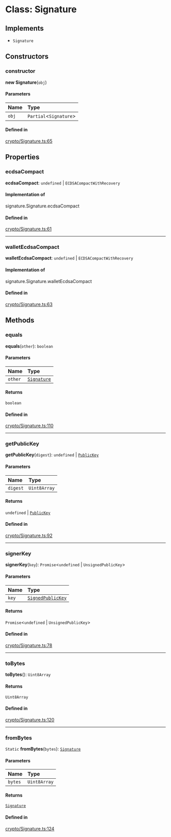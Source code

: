<!---->
# Class: Signature

## Implements

- `Signature`

## Constructors

### constructor

**new Signature**(`obj`)

#### Parameters

| Name | Type |
| :------ | :------ |
| `obj` | `Partial`<`Signature`\> |

#### Defined in

[crypto/Signature.ts:65](https://github.com/xmtp/xmtp-js/blob/36ff630/src/crypto/Signature.ts#L65)

## Properties

### ecdsaCompact

 **ecdsaCompact**: `undefined` \| `ECDSACompactWithRecovery`

#### Implementation of

signature.Signature.ecdsaCompact

#### Defined in

[crypto/Signature.ts:61](https://github.com/xmtp/xmtp-js/blob/36ff630/src/crypto/Signature.ts#L61)

___

### walletEcdsaCompact

 **walletEcdsaCompact**: `undefined` \| `ECDSACompactWithRecovery`

#### Implementation of

signature.Signature.walletEcdsaCompact

#### Defined in

[crypto/Signature.ts:63](https://github.com/xmtp/xmtp-js/blob/36ff630/src/crypto/Signature.ts#L63)

## Methods

### equals

**equals**(`other`): `boolean`

#### Parameters

| Name | Type |
| :------ | :------ |
| `other` | [`Signature`](Signature.md) |

#### Returns

`boolean`

#### Defined in

[crypto/Signature.ts:110](https://github.com/xmtp/xmtp-js/blob/36ff630/src/crypto/Signature.ts#L110)

___

### getPublicKey

**getPublicKey**(`digest`): `undefined` \| [`PublicKey`](PublicKey.md)

#### Parameters

| Name | Type |
| :------ | :------ |
| `digest` | `Uint8Array` |

#### Returns

`undefined` \| [`PublicKey`](PublicKey.md)

#### Defined in

[crypto/Signature.ts:92](https://github.com/xmtp/xmtp-js/blob/36ff630/src/crypto/Signature.ts#L92)

___

### signerKey

**signerKey**(`key`): `Promise`<`undefined` \| `UnsignedPublicKey`\>

#### Parameters

| Name | Type |
| :------ | :------ |
| `key` | [`SignedPublicKey`](SignedPublicKey.md) |

#### Returns

`Promise`<`undefined` \| `UnsignedPublicKey`\>

#### Defined in

[crypto/Signature.ts:78](https://github.com/xmtp/xmtp-js/blob/36ff630/src/crypto/Signature.ts#L78)

___

### toBytes

**toBytes**(): `Uint8Array`

#### Returns

`Uint8Array`

#### Defined in

[crypto/Signature.ts:120](https://github.com/xmtp/xmtp-js/blob/36ff630/src/crypto/Signature.ts#L120)

___

### fromBytes

`Static` **fromBytes**(`bytes`): [`Signature`](Signature.md)

#### Parameters

| Name | Type |
| :------ | :------ |
| `bytes` | `Uint8Array` |

#### Returns

[`Signature`](Signature.md)

#### Defined in

[crypto/Signature.ts:124](https://github.com/xmtp/xmtp-js/blob/36ff630/src/crypto/Signature.ts#L124)
